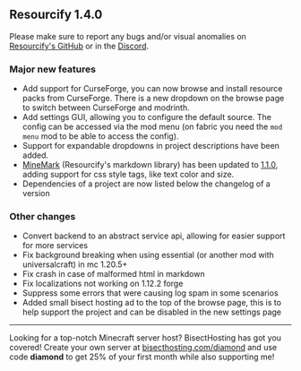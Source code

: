 ## Resourcify 1.4.0

Please make sure to report any bugs and/or visual anomalies on [Resourcify's GitHub](https://github.com/DeDiamondPro/Resourcify/issues) or in the [Discord](https://discord.gg/XtAuqsJWby).

### Major new features
- Add support for CurseForge, you can now browse and install resource packs from CurseForge. There is a new dropdown on the browse page to switch between CurseForge and modrinth.
- Add settings GUI, allowing you to configure the default source. The config can be accessed via the mod menu (on fabric you need the `mod menu` mod to be able to access the config).
- Support for expandable dropdowns in project descriptions have been added.
- [MineMark](https://github.com/DeDiamondPro/MineMark) (Resourcify's markdown library) has been updated to [1.1.0](https://github.com/DeDiamondPro/MineMark/releases/1.1.0), adding support for css style tags, like text color and size.
- Dependencies of a project are now listed below the changelog of a version

### Other changes

- Convert backend to an abstract service api, allowing for easier support for more services
- Fix background breaking when using essential (or another mod with universalcraft) in mc 1.20.5+
- Fix crash in case of malformed html in markdown
- Fix localizations not working on 1.12.2 forge
- Suppress some errors that were causing log spam in some scenarios
- Added small bisect hosting ad to the top of the browse page, this is to help support the project and can be disabled in the new settings page

----------------------------------------------------------------------------------------------------

Looking for a top-notch Minecraft server host? BisectHosting has got you covered! Create your own server
at [bisecthosting.com/diamond](https://bisecthosting.com/diamond?r=resourcify+update) and use code **diamond** to get
25% of your first month while also supporting me!